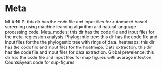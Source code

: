 # Meta
MLA-NLP: this dir has the code file and input files for automated based screening using machine learning algorithm and natural language processing code. 
Meta_models: this dir has the code file and input files for the meta-regression analysis. 
Phylogentic tree: this dir has the code file and input files for the the phylogentic tree with rings of data.
heatmaps: this dir has the code file and input files for the heatmaps. 
Data extraction: this dir has the code file and input files for data extraction.
Global prevelence: this dir has the code file and input files for map figures with avarage infection.
Counts&year: code for sup-figures
